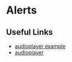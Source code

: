 # Alerts

## Useful Links

* [audioplayer example](https://stackoverflow.com/questions/62543965/pygame-audio-error-unrecognized-audio-format)
* [audioplayer](https://pypi.org/project/audioplayer/)
